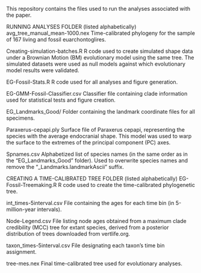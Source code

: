 This repository contains the files used to run the analyses associated with the paper.


RUNNING ANALYSES FOLDER (listed alphabetically)
avg_tree_manual_mean-1000.nex
Time-calibrated phylogeny for the sample of 167 living and fossil euarchontoglires.

Creating-simulation-batches.R
R code used to create simulated shape data under a Brownian Motion (BM) evolutionary model using the same tree. The simulated datasets were used as null models against which evolutionary model results were validated.

EG-Fossil-Stats.R
R code used for all analyses and figure generation.

EG-GMM-Fossil-Classifier.csv
Classifier file containing clade information used for statistical tests and figure creation.

EG_Landmarks_Good/
Folder containing the landmark coordinate files for all specimens.

Paraxerus-cepapi.ply
Surface file of Paraxerus cepapi, representing the species with the average endocranial shape. This model was used to warp the surface to the extremes of the principal component (PC) axes.

Spnames.csv
Alphabetized list of species names (in the same order as in the “EG_Landmarks_Good” folder). Used to overwrite species names and remove the “_Landmarks.landmarkAscii” suffix.


CREATING A TIME-CALIBRATED TREE FOLDER (listed alphabetically)
EG-Fossil-Treemaking.R
R code used to create the time-calibrated phylogenetic tree.

int_times-5interval.csv
File containing the ages for each time bin (in 5-million-year intervals).

Node-Legend.csv
File listing node ages obtained from a maximum clade credibility (MCC) tree for extant species, derived from a posterior distribution of trees downloaded from vertlife.org.

taxon_times-5interval.csv
File designating each taxon’s time bin assignment.

tree-mes.nex
Final time-calibrated tree used for evolutionary analyses.
